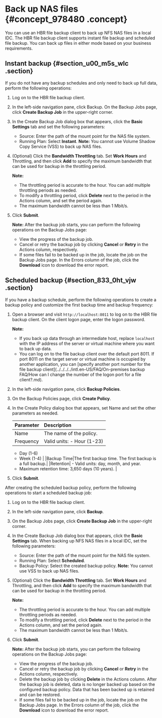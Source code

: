# Back up NAS files {#concept_978480 .concept}

You can use an HBR file backup client to back up NFS NAS files in a local IDC. The HBR file backup client supports instant file backup and scheduled file backup. You can back up files in either mode based on your business requirements.

## Instant backup {#section_u00_m5s_wlc .section}

If you do not have any backup schedules and only need to back up full data, perform the following operations:

1.  Log on to the HBR file backup client.
2.  In the left-side navigation pane, click Backup. On the Backup Jobs page, click **Create Backup Job** in the upper-right corner.
3.  In the Create Backup Job dialog box that appears, click the **Basic Settings** tab and set the following parameters:

    -   Source: Enter the path of the mount point for the NAS file system.
    -   Running Plan: Select **Instant**.
    **Note:** You cannot use Volume Shadow Copy Service \(VSS\) to back up NAS files.

4.  \(Optional\) Click the **Bandwidth Throttling** tab. Set **Work Hours** and Throttling, and then click **Add** to specify the maximum bandwidth that can be used for backup in the throttling period.

    **Note:** 

    -   The throttling period is accurate to the hour. You can add multiple throttling periods as needed.
    -   To modify a throttling period, click **Delete** next to the period in the Actions column, and set the period again.
    -   The maximum bandwidth cannot be less than 1 Mbit/s.
5.  Click **Submit**.

    **Note:** After the backup job starts, you can perform the following operations on the Backup Jobs page:

    -   View the progress of the backup job.
    -   Cancel or retry the backup job by clicking **Cancel** or **Retry** in the Actions column, respectively.
    -   If some files fail to be backed up in the job, locate the job on the Backup Jobs page. In the Errors column of the job, click the **Download** icon to download the error report.

## Scheduled backup {#section_833_0ht_vjw .section}

If you have a backup schedule, perform the following operations to create a backup policy and customize the first backup time and backup frequency:

1.  Open a browser and visit `http://localhost:8011` to log on to the HBR file backup client. On the client logon page, enter the logon password.

    **Note:** 

    -   If you back up data through an intermediate host, replace `localhost` with the IP address of the server or virtual machine where you want to back up data.
    -   You can log on to the file backup client over the default port 8011. If port 8011 on the target server or virtual machine is occupied by another application, you can [specify another port number for the file backup client](../../../../intl.en-US/FAQ/On-premises backup FAQ/How can I change the number of the logon port for a file client?.md).
2.  In the left-side navigation pane, click **Backup Policies**.
3.  On the Backup Policies page, click **Create Policy**.
4.  In the Create Policy dialog box that appears, set Name and set the other parameters as needed.

    |Parameter|Description|
    |:--------|:----------|
    |Name|The name of the policy.|
    |Frequency|Valid units:     -   Hour \(1-23\)
    -   Day \(1-6\)
    -   Week \(1-4\)
 |
    |Backup Time|The first backup time. The first backup is a full backup.|
    |Retention|     -   Valid units: day, month, and year.
    -   Maximum retention time: 3,650 days \(10 years\).
 |

5.  Click **Submit**.

After creating the scheduled backup policy, perform the following operations to start a scheduled backup job:

1.  Log on to the HBR file backup client.
2.  In the left-side navigation pane, click **Backup**.
3.  On the Backup Jobs page, click **Create Backup Job** in the upper-right corner.
4.  In the Create Backup Job dialog box that appears, click the **Basic Settings** tab. When backing up NFS NAS files in a local IDC, set the following parameters:

    -   Source: Enter the path of the mount point for the NAS file system.
    -   Running Plan: Select **Scheduled**.
    -   Backup Policy: Select the created backup policy.
    **Note:** You cannot use VSS to back up NAS files.

5.  \(Optional\) Click the **Bandwidth Throttling** tab. Set **Work Hours** and Throttling, and then click **Add** to specify the maximum bandwidth that can be used for backup in the throttling period.

    **Note:** 

    -   The throttling period is accurate to the hour. You can add multiple throttling periods as needed.
    -   To modify a throttling period, click **Delete** next to the period in the Actions column, and set the period again.
    -   The maximum bandwidth cannot be less than 1 Mbit/s.
6.  Click **Submit**.

    **Note:** After the backup job starts, you can perform the following operations on the Backup Jobs page:

    -   View the progress of the backup job.
    -   Cancel or retry the backup job by clicking **Cancel** or **Retry** in the Actions column, respectively.
    -   Delete the backup job by clicking **Delete** in the Actions column. After the backup job is deleted, data is no longer backed up based on the configured backup policy. Data that has been backed up is retained and can be restored.
    -   If some files fail to be backed up in the job, locate the job on the Backup Jobs page. In the Errors column of the job, click the **Download** icon to download the error report.

